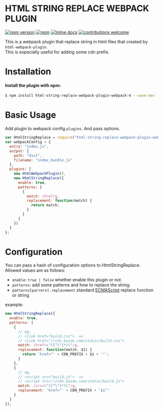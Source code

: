 # HTML STRING REPLACE WEBPACK PLUGIN

[![npm version](https://badge.fury.io/js/html-string-replace-webpack-plugin-webpack-4.svg)](https://badge.fury.io/js/html-string-replace-webpack-plugin-webpack-4)
[![npm](https://img.shields.io/npm/dm/html-string-replace-webpack-plugin-webpack-4.svg)](https://www.npmjs.com/package/html-string-replace-webpack-plugin-webpack-4)
[![Inline docs](http://inch-ci.org/github/deviousm/html-string-replace-webpack-plugin-webpack-4.svg?branch=master)](http://inch-ci.org/github/deviousm/html-string-replace-webpack-plugin-webpack-4)
[![contributions welcome](https://img.shields.io/badge/contributions-welcome-brightgreen.svg?style=flat)](https://github.com/deviousm/html-string-replace-webpack-plugin-webpack-4/issues)

This is a webpack plugin that replace string in html files that created by `html-webpack-plugin`.  
This is especially useful for adding some cdn prefix.

# Installation

#### Install the plugin with npm:

```bash
$ npm install html-string-replace-webpack-plugin-webpack-4 --save-dev
```

# Basic Usage

Add plugin to webpack config `plugins`. And pass options.

```javascript
var HtmlStringReplace = require("html-string-replace-webpack-plugin-webpack-4");
var webpackConfig = {
  entry: "index.js",
  output: {
    path: "dist",
    filename: "index_bundle.js"
  },
  plugins: [
    new HtmlWebpackPlugin(),
    new HtmlStringReplace({
      enable: true,
      patterns: [
        {
          match: /href/g,
          replacement: function(match) {
            return match;
          }
        }
      ]
    })
  ]
};
```

# Configuration

You can pass a hash of configuration options to HtmlStringReplace.  
Allowed values are as follows:

- `enable`: `true | false` whether enable this plugin or not.
- `patterns`: add some patterns and how to replace the string.
- `patterns[parrern].replacement` standard [ECMAScript](https://developer.mozilla.org/en-US/docs/Web/JavaScript/Reference/Global_Objects/String/replace) replace function or string

example:

```javascript
new HtmlStringReplace({
  enable: true,
  patterns: [
    {
      // eg.
      // <link href="build.css">  =>
      // <link href="//cdn.baidu.com/static/build.css">
      match: /href=\"([^\"]*)\"/g,
      replacement: function(match, $1) {
        return 'href="' + CDN_PREFIX + $1 + '"';
      }
    },
    {
      // eg.
      // <script src="build.js">  =>
      // <script src="//cdn.baidu.com/static/build.js">
      match: /src=\"([^\"]*)\"/g,
      replacement: 'href="' + CDN_PREFIX + '$1"'
    }
  ]
});
```
